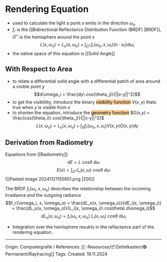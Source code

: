 # Rendering Equation

- used to calculate the light a point $x$ emits in the direction $\omega_o$ 
- $f_r$ is the [[Bidirectional Reflectance Distribution Function (BRDF) |BRDF]], $\Omega^+$ is the hemisphere around the point $x$
$$L(x, \omega_o) = L_e(x, \omega_o)+\int_{\Omega^+}f_r(\omega_o, x, \omega_i)(n \cdot \omega_i)d\omega_i$$
- the native space of this equation is [[Solid Angle]]

## With Respect to Area

-  to relate a differential solid angle with a differential patch of area around a visible point $y$
$$d\omega_i = \frac{dy\ cos(\theta_j)}{||x-y||^2}$$
- to get the visiblility, introduce the binary <mark style="background: #FFB86CA6;">visibility function</mark> $V(x,y)$ thats true when $y$ is visible from $x$
- to shorten the equation, introduce the <mark style="background: #FFB86CA6;">geometry function</mark> $G(x,y) = \frac{cos(\theta_i)\ cos(\theta_j)}{||x-y||^2}$
$$L(x, \omega_o) = L_e(x, \omega_o)+\int_{S}f_r(\omega_o, x, \omega_i)V(x,y) G(x,y)dy$$
## Derivation from Radiometry

Equations from [[Radiometry]]:
$$dE = L\ cos\theta\ d\omega$$
$$E(x)=\int_{\Omega^+}L_i(x, \omega)\ cos\theta\ d\omega$$
![[Pasted image 20241121155651.png |200]]

The BRDF $f_r(\omega_i, x, \omega_o)$ describes the relationship between the incoming Irradiance and the outgoing radiance 
$$f_r(\omega_i, x, \omega_o) = \frac{dL_o(x, \omega_o)}{dE_i(x, \omega_i)} = \frac{dL_o(x, \omega_o)}{L_i(x, \omega_i)\ cos\theta\ d\omega_i}$$
$$dL_o(x, \omega_o) = f_r(\omega_i, x, \omega_o)\ L_i(x, \omega_i)\ cos\theta\ d\omega_i$$
- Integration over the hemisphere resukts in the reflactance part of the rendering equation.
---

Origin: Computergrafik I
References: [[💡Resources/📦Zettelkasten/🟢Permanent/Raytracing]]
Tags: 
Created: 19.11.2024

